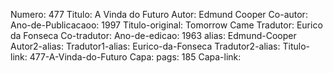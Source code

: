 Numero: 477
Titulo: A Vinda do Futuro
Autor: Edmund Cooper
Co-autor: 
Ano-de-Publicacaoo: 1997
Titulo-original: Tomorrow Came
Tradutor: Eurico da Fonseca
Co-tradutor: 
Ano-de-edicao: 1963
alias: Edmund-Cooper
Autor2-alias: 
Tradutor1-alias: Eurico-da-Fonseca
Tradutor2-alias: 
Titulo-link: 477-A-Vinda-do-Futuro
Capa: 
pags: 185
Capa-link: